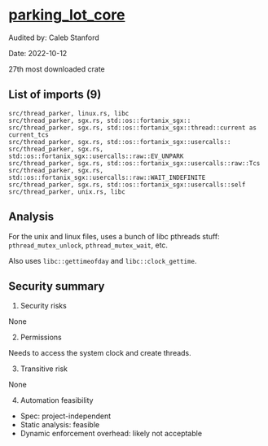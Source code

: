# [parking_lot_core](https://docs.rs/parking_lot_core/latest/parking_lot_core/)

Audited by: Caleb Stanford

Date: 2022-10-12

27th most downloaded crate

## List of imports (9)

```
src/thread_parker, linux.rs, libc
src/thread_parker, sgx.rs, std::os::fortanix_sgx::
src/thread_parker, sgx.rs, std::os::fortanix_sgx::thread::current as current_tcs
src/thread_parker, sgx.rs, std::os::fortanix_sgx::usercalls::
src/thread_parker, sgx.rs, std::os::fortanix_sgx::usercalls::raw::EV_UNPARK
src/thread_parker, sgx.rs, std::os::fortanix_sgx::usercalls::raw::Tcs
src/thread_parker, sgx.rs, std::os::fortanix_sgx::usercalls::raw::WAIT_INDEFINITE
src/thread_parker, sgx.rs, std::os::fortanix_sgx::usercalls::self
src/thread_parker, unix.rs, libc
```

## Analysis

For the unix and linux files, uses a bunch of libc pthreads stuff:
`pthread_mutex_unlock`, `pthread_mutex_wait`, etc.

Also uses `libc::gettimeofday` and `libc::clock_gettime`.

## Security summary

1. Security risks

None

2. Permissions

Needs to access the system clock and create threads.

3. Transitive risk

None

4. Automation feasibility

- Spec: project-independent
- Static analysis: feasible
- Dynamic enforcement overhead: likely not acceptable
